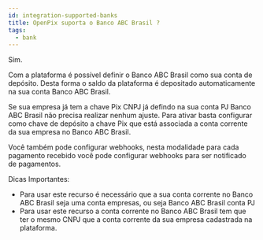 ```yaml
---
id: integration-supported-banks
title: OpenPix suporta o Banco ABC Brasil ?
tags:
  - bank
---
```


Sim.

Com a plataforma é possível definir o Banco ABC Brasil como sua conta de depósito. Desta forma o saldo da plataforma é depositado automaticamente na sua conta Banco ABC Brasil.

Se sua empresa já tem a chave Pix CNPJ já defindo na sua conta PJ Banco ABC Brasil não precisa realizar nenhum ajuste. Para ativar basta configurar como chave de depósito a chave Pix que está associada a conta corrente da sua empresa no Banco ABC Brasil.

Você também pode configurar webhooks, nesta modalidade para cada pagamento recebido você pode configurar webhooks para ser notificado de pagamentos.

Dicas Importantes:

- Para usar este recurso é necessário que a sua conta corrente no Banco ABC Brasil seja uma conta empresas, ou seja Banco ABC Brasil conta PJ
- Para usar este recurso a conta corrente no Banco ABC Brasil tem que ter o mesmo CNPJ que a conta corrente da sua empresa cadastrada na plataforma.
